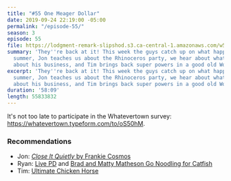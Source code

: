 ```yaml
---
title: "#55 One Meager Dollar"
date: 2019-09-24 22:19:00 -05:00
permalink: "/episode-55/"
season: 3
episode: 55
file: https://lodgment-remark-slipshod.s3.ca-central-1.amazonaws.com/w55.mp3
summary: 'They''re back at it! This week the guys catch up on what happened over the
  summer, Jon teaches us about the Rhinoceros party, we hear about what Ryan has learned
  about his business, and Tim brings back super powers in a good old Would You Rather. '
excerpt: 'They''re back at it! This week the guys catch up on what happened over the
  summer, Jon teaches us about the Rhinoceros party, we hear about what Ryan has learned
  about his business, and Tim brings back super powers in a good old Would You Rather. '
duration: '58:09'
length: 55833832
---
```


It's not too late to participate in the Whatevertown survey: https://whatevertown.typeform.com/to/oS50hM.

### Recommendations
- Jon: [*Close It Quietly* by Frankie Cosmos](https://open.spotify.com/album/1ktNpFgxer2jAIGyiTpmvJ?si=tzo21kVoQ9Sf2baeHvR-bw)
- Ryan: [Live PD](https://www.aetv.com/shows/live-pd) and [Brad and Matty Matheson Go Noodling for Catfish](https://youtu.be/-JkcZRBUNtw)
- Tim: [Ultimate Chicken Horse](https://www.cleverendeavourgames.com/ultimate-chicken-horse)